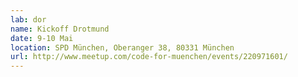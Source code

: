 ```yaml
---
lab: dor
name: Kickoff Drotmund
date: 9-10 Mai
location: SPD München, Oberanger 38, 80331 München
url: http://www.meetup.com/code-for-muenchen/events/220971601/
---
```


